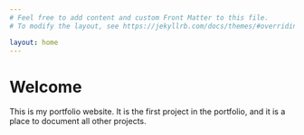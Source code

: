 ```yaml
---
# Feel free to add content and custom Front Matter to this file.
# To modify the layout, see https://jekyllrb.com/docs/themes/#overriding-theme-defaults

layout: home
---
```

# Welcome
This is my portfolio website. It is the first project in the portfolio, and it is a place to document all other projects.